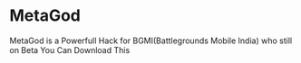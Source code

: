# MetaGod
MetaGod is a Powerfull Hack for BGMI(Battlegrounds Mobile India) who still on Beta You Can Download This 
